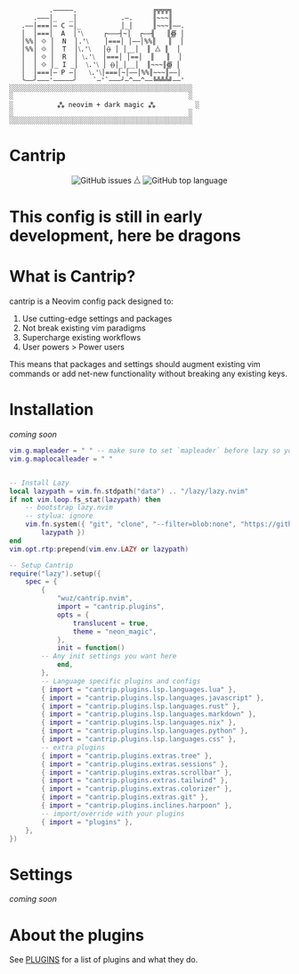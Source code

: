 ```
          .―――――.                   ╔╦╦╦╗
      .―――│_   _│           .―.     ║~~~║
   .――│===│― C ―│_          │_│     ║~~~║――.
   │  │===│  A  │'⧹     ┌―――┤~│  ┌――╢   ║∰ │
   │%%│ ⟐ │  N  │.'⧹    │===│ │――│%%║   ║  │
   │%%│ ⟐ │  T  │⧹.'⧹   │⦑⦒ │ │__│  ║ ⧊ ║  │
   │  │ ⟐ │  R  │ ⧹.'⧹  │===│ │==│  ║   ║  │
   │  │ ⟐ │_ I _│  ⧹.'⧹ │ ⦑⦒│_│__│  ║~~~║∰ │
   │  │===│― P ―│   ⧹.'⧹│===│~│――│%%║~~~║――│
   ╰――╯―――'―――――╯    `―'`―――╯―^――^――╚╩╩╩╝――'
░░░░░░░░░░░░░░░░░░░░░░░░░░░░░░░░░░░░░░░░░░░░░░
░                                            ░
░           ⁂ neovim + dark magic ⁂          ░
░                                            ░
░░░░░░░░░░░░░░░░░░░░░░░░░░░░░░░░░░░░░░░░░░░░░░
```

# Cantrip

<div align="center">

![GitHub issues](https://img.shields.io/github/issues-raw/wuz/cantrip) ⧊ ![GitHub top language](https://img.shields.io/github/languages/top/wuz/cantrip)

</div>

# This config is still in early development, here be dragons

# What is Cantrip?

cantrip is a Neovim config pack designed to:
1. Use cutting-edge settings and packages
2. Not break existing vim paradigms
3. Supercharge existing workflows
4. User powers > Power users

This means that packages and settings should augment existing vim commands or
add net-new functionality without breaking any existing keys.

# Installation

_coming soon_

```lua
vim.g.mapleader = " " -- make sure to set `mapleader` before lazy so your mappings are correct
vim.g.maplocalleader = " "


-- Install Lazy
local lazypath = vim.fn.stdpath("data") .. "/lazy/lazy.nvim"
if not vim.loop.fs_stat(lazypath) then
	-- bootstrap lazy.nvim
	-- stylua: ignore
	vim.fn.system({ "git", "clone", "--filter=blob:none", "https://github.com/folke/lazy.nvim.git", "--branch=stable",
		lazypath })
end
vim.opt.rtp:prepend(vim.env.LAZY or lazypath)

-- Setup Cantrip
require("lazy").setup({
	spec = {
		{
			"wuz/cantrip.nvim",
			import = "cantrip.plugins",
			opts = {
				translucent = true,
				theme = "neon_magic",
			},
			init = function()
        -- Any init settings you want here
			end,
		},
		-- Language specific plugins and configs
		{ import = "cantrip.plugins.lsp.languages.lua" },
		{ import = "cantrip.plugins.lsp.languages.javascript" },
		{ import = "cantrip.plugins.lsp.languages.rust" },
		{ import = "cantrip.plugins.lsp.languages.markdown" },
		{ import = "cantrip.plugins.lsp.languages.nix" },
		{ import = "cantrip.plugins.lsp.languages.python" },
		{ import = "cantrip.plugins.lsp.languages.css" },
		-- extra plugins
		{ import = "cantrip.plugins.extras.tree" },
		{ import = "cantrip.plugins.extras.sessions" },
		{ import = "cantrip.plugins.extras.scrollbar" },
		{ import = "cantrip.plugins.extras.tailwind" },
		{ import = "cantrip.plugins.extras.colorizer" },
		{ import = "cantrip.plugins.extras.git" },
		{ import = "cantrip.plugins.inclines.harpoon" },
		-- import/override with your plugins
		{ import = "plugins" },
	},
})

```


# Settings

_coming soon_

# About the plugins

See [PLUGINS](PLUGINS.md) for a list of plugins and what they do.
